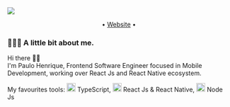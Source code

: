 <img src="https://i.imgur.com/SHI2mPS.png" >
<p align="center">
  • <a href="https://phdev.netlify.app/">Website</a> •
</p>

### 👨🏽‍💻 A little bit about me.

<p>
Hi there 👋🏽
<br/>
I'm Paulo Henrique, Frontend Software Engineer focused in Mobile Development, working over React Js and React Native ecosystem.
</p>

<p>
  My favourites tools: 
  <span>
    <img src="https://camo.githubusercontent.com/b172115921440aaf2a2ddf79b5d0c9563c2e260fdf7857077b5704a3f97e6b89/68747470733a2f2f692e6962622e636f2f505a32585a67722f74732e706e67" width="20" style="max-width: 100%;" /> TypeScript,
  </span>
  <span>
    <img src="https://camo.githubusercontent.com/1642c5f39b7f167c07f8eae813d365681abb121bd264d310cfa5ac6b1c438691/68747470733a2f2f692e6962622e636f2f3452484d6d4c512f72656163742e706e67" width="20" style="max-width: 100%;" /> React Js & React Native,
  </span>
  <span>
    <img src="https://camo.githubusercontent.com/5f199ce2d9e9cf6aed9696cda96b3de0dfa8900c165104a51e886289e12c4789/68747470733a2f2f692e6962622e636f2f7656786d794e322f6e6f64652e706e67" width="20" style="max-width: 100%;" /> Node Js
  </span>
</p>
